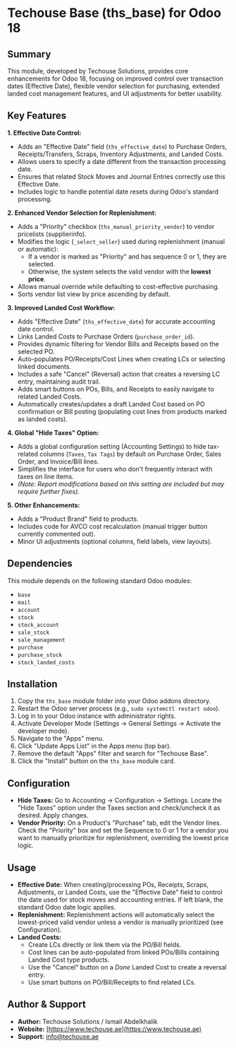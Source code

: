 # Techouse Base (ths_base) for Odoo 18

## Summary

This module, developed by Techouse Solutions, provides core enhancements for Odoo 18, focusing on improved control over transaction dates (Effective Date), flexible vendor selection for purchasing, extended landed cost management features, and UI adjustments for better usability.

## Key Features

**1. Effective Date Control:**
   - Adds an "Effective Date" field (`ths_effective_date`) to Purchase Orders, Receipts/Transfers, Scraps, Inventory Adjustments, and Landed Costs.
   - Allows users to specify a date different from the transaction processing date.
   - Ensures that related Stock Moves and Journal Entries correctly use this Effective Date.
   - Includes logic to handle potential date resets during Odoo's standard processing.

**2. Enhanced Vendor Selection for Replenishment:**
   - Adds a "Priority" checkbox (`ths_manual_priority_vendor`) to vendor pricelists (supplierinfo).
   - Modifies the logic (`_select_seller`) used during replenishment (manual or automatic):
     - If a vendor is marked as "Priority" and has sequence 0 or 1, they are selected.
     - Otherwise, the system selects the valid vendor with the **lowest price**.
   - Allows manual override while defaulting to cost-effective purchasing.
   - Sorts vendor list view by price ascending by default.

**3. Improved Landed Cost Workflow:**
   - Adds "Effective Date" (`ths_effective_date`) for accurate accounting date control.
   - Links Landed Costs to Purchase Orders (`purchase_order_id`).
   - Provides dynamic filtering for Vendor Bills and Receipts based on the selected PO.
   - Auto-populates PO/Receipts/Cost Lines when creating LCs or selecting linked documents.
   - Includes a safe "Cancel" (Reversal) action that creates a reversing LC entry, maintaining audit trail.
   - Adds smart buttons on POs, Bills, and Receipts to easily navigate to related Landed Costs.
   - Automatically creates/updates a draft Landed Cost based on PO confirmation or Bill posting (populating cost lines from products marked as landed costs).

**4. Global "Hide Taxes" Option:**
   - Adds a global configuration setting (Accounting Settings) to hide tax-related columns (`Taxes`, `Tax Tags`) by default on Purchase Order, Sales Order, and Invoice/Bill lines.
   - Simplifies the interface for users who don't frequently interact with taxes on line items.
   - *(Note: Report modifications based on this setting are included but may require further fixes).*

**5. Other Enhancements:**
   - Adds a "Product Brand" field to products.
   - Includes code for AVCO cost recalculation (manual trigger button currently commented out).
   - Minor UI adjustments (optional columns, field labels, view layouts).

## Dependencies

This module depends on the following standard Odoo modules:
* `base`
* `mail`
* `account`
* `stock`
* `stock_account`
* `sale_stock`
* `sale_management`
* `purchase`
* `purchase_stock`
* `stock_landed_costs`

## Installation

1.  Copy the `ths_base` module folder into your Odoo addons directory.
2.  Restart the Odoo server process (e.g., `sudo systemctl restart odoo`).
3.  Log in to your Odoo instance with administrator rights.
4.  Activate Developer Mode (Settings -> General Settings -> Activate the developer mode).
5.  Navigate to the "Apps" menu.
6.  Click "Update Apps List" in the Apps menu (top bar).
7.  Remove the default "Apps" filter and search for "Techouse Base".
8.  Click the "Install" button on the `ths_base` module card.

## Configuration

* **Hide Taxes:** Go to Accounting -> Configuration -> Settings. Locate the "Hide Taxes" option under the Taxes section and check/uncheck it as desired. Apply changes.
* **Vendor Priority:** On a Product's "Purchase" tab, edit the Vendor lines. Check the "Priority" box and set the Sequence to 0 or 1 for a vendor you want to manually prioritize for replenishment, overriding the lowest price logic.

## Usage

* **Effective Date:** When creating/processing POs, Receipts, Scraps, Adjustments, or Landed Costs, use the "Effective Date" field to control the date used for stock moves and accounting entries. If left blank, the standard Odoo date logic applies.
* **Replenishment:** Replenishment actions will automatically select the lowest-priced valid vendor unless a vendor is manually prioritized (see Configuration).
* **Landed Costs:**
    * Create LCs directly or link them via the PO/Bill fields.
    * Cost lines can be auto-populated from linked POs/Bills containing Landed Cost type products.
    * Use the "Cancel" button on a *Done* Landed Cost to create a reversal entry.
    * Use smart buttons on PO/Bill/Receipts to find related LCs.

## Author & Support

* **Author:** Techouse Solutions / Ismail Abdelkhalik
* **Website:** [https://www.techouse.ae](https://www.techouse.ae)
* **Support:** info@techouse.ae

